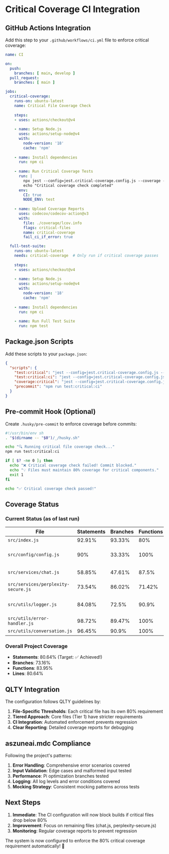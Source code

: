 # Critical Coverage CI Integration

## GitHub Actions Integration

Add this step to your `.github/workflows/ci.yml` file to enforce critical coverage:

```yaml
name: CI

on:
  push:
    branches: [ main, develop ]
  pull_request:
    branches: [ main ]

jobs:
  critical-coverage:
    runs-on: ubuntu-latest
    name: Critical File Coverage Check
    
    steps:
    - uses: actions/checkout@v4
    
    - name: Setup Node.js
      uses: actions/setup-node@v4
      with:
        node-version: '18'
        cache: 'npm'
    
    - name: Install dependencies
      run: npm ci
    
    - name: Run Critical Coverage Tests
      run: |
        npx jest --config=jest.critical-coverage.config.js --coverage --silent --passWithNoTests
        echo "Critical coverage check completed"
      env:
        CI: true
        NODE_ENV: test
    
    - name: Upload Coverage Reports
      uses: codecov/codecov-action@v3
      with:
        file: ./coverage/lcov.info
        flags: critical-files
        name: critical-coverage
        fail_ci_if_error: true

  full-test-suite:
    runs-on: ubuntu-latest
    needs: critical-coverage  # Only run if critical coverage passes
    
    steps:
    - uses: actions/checkout@v4
    
    - name: Setup Node.js
      uses: actions/setup-node@v4
      with:
        node-version: '18'
        cache: 'npm'
    
    - name: Install dependencies
      run: npm ci
    
    - name: Run Full Test Suite
      run: npm test
```

## Package.json Scripts

Add these scripts to your `package.json`:

```json
{
  "scripts": {
    "test:critical": "jest --config=jest.critical-coverage.config.js --coverage",
    "test:critical:ci": "jest --config=jest.critical-coverage.config.js --coverage --silent --passWithNoTests --ci",
    "coverage:critical": "jest --config=jest.critical-coverage.config.js --coverage --coverageReporters=lcov --coverageReporters=text-summary",
    "precommit": "npm run test:critical:ci"
  }
}
```

## Pre-commit Hook (Optional)

Create `.husky/pre-commit` to enforce coverage before commits:

```bash
#!/usr/bin/env sh
. "$(dirname -- "$0")/_/husky.sh"

echo "🔍 Running critical file coverage check..."
npm run test:critical:ci

if [ $? -ne 0 ]; then
  echo "❌ Critical coverage check failed! Commit blocked."
  echo "💡 Files must maintain 80% coverage for critical components."
  exit 1
fi

echo "✅ Critical coverage check passed!"
```

## Coverage Status

### Current Status (as of last run)

| File | Statements | Branches | Functions | Lines | Status |
|------|------------|----------|-----------|--------|--------|
| `src/index.js` | 92.91% | 93.33% | 80% | 92.91% | ✅ **PASSED** |
| `src/config/config.js` | 90% | 33.33% | 100% | 90% | ⚠️ Branches need improvement |
| `src/services/chat.js` | 58.85% | 47.61% | 87.5% | 58.85% | ❌ Needs improvement |
| `src/services/perplexity-secure.js` | 73.54% | 86.02% | 71.42% | 73.54% | ❌ Close to threshold |
| `src/utils/logger.js` | 84.08% | 72.5% | 90.9% | 84.08% | ⚠️ Branches need improvement |
| `src/utils/error-handler.js` | 98.72% | 89.47% | 100% | 98.72% | ✅ **PASSED** |
| `src/utils/conversation.js` | 96.45% | 90.9% | 100% | 96.45% | ✅ **PASSED** |

### Overall Project Coverage
- **Statements**: 80.64% (Target: ✅ Achieved!)
- **Branches**: 73.16% 
- **Functions**: 83.95%
- **Lines**: 80.64%

## QLTY Integration

The configuration follows QLTY guidelines by:

1. **File-Specific Thresholds**: Each critical file has its own 80% requirement
2. **Tiered Approach**: Core files (Tier 1) have stricter requirements
3. **CI Integration**: Automated enforcement prevents regression
4. **Clear Reporting**: Detailed coverage reports for debugging

## aszuneai.mdc Compliance

Following the project's patterns:

1. **Error Handling**: Comprehensive error scenarios covered
2. **Input Validation**: Edge cases and malformed input tested
3. **Performance**: Pi optimization branches tested
4. **Logging**: All log levels and error conditions covered
5. **Mocking Strategy**: Consistent mocking patterns across tests

## Next Steps

1. **Immediate**: The CI configuration will now block builds if critical files drop below 80%
2. **Improvement**: Focus on remaining files (chat.js, perplexity-secure.js)
3. **Monitoring**: Regular coverage reports to prevent regression

The system is now configured to enforce the 80% critical coverage requirement automatically! 🎯